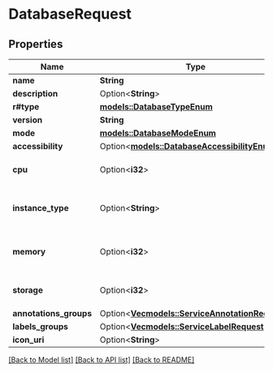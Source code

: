 # DatabaseRequest

## Properties

Name | Type | Description | Notes
------------ | ------------- | ------------- | -------------
**name** | **String** | name is case insensitive | 
**description** | Option<**String**> | give a description to this database | [optional]
**r#type** | [**models::DatabaseTypeEnum**](DatabaseTypeEnum.md) |  | 
**version** | **String** |  | 
**mode** | [**models::DatabaseModeEnum**](DatabaseModeEnum.md) |  | 
**accessibility** | Option<[**models::DatabaseAccessibilityEnum**](DatabaseAccessibilityEnum.md)> |  | [optional]
**cpu** | Option<**i32**> | unit is millicores (m). 1000m = 1 cpu This field will be ignored for managed DB (instance type will be used instead).  | [optional][default to 250]
**instance_type** | Option<**String**> | Database instance type to be used for this database. The list of values can be retrieved via the endpoint /{CloudProvider}/managedDatabase/instanceType/{region}/{dbType}. This field SHOULD NOT be set for container DB. | [optional]
**memory** | Option<**i32**> | unit is MB. 1024 MB = 1GB This field will be ignored for managed DB (instance type will be used instead). Default value is linked to the database type: - MANAGED: `100` - CONTAINER   - POSTGRES: `100`   - REDIS: `100`   - MYSQL: `512`   - MONGODB: `256`  | [optional]
**storage** | Option<**i32**> | unit is GB | [optional][default to 10]
**annotations_groups** | Option<[**Vec<models::ServiceAnnotationRequest>**](ServiceAnnotationRequest.md)> |  | [optional]
**labels_groups** | Option<[**Vec<models::ServiceLabelRequest>**](ServiceLabelRequest.md)> |  | [optional]
**icon_uri** | Option<**String**> | Icon URI representing the database. | [optional]

[[Back to Model list]](../README.md#documentation-for-models) [[Back to API list]](../README.md#documentation-for-api-endpoints) [[Back to README]](../README.md)


